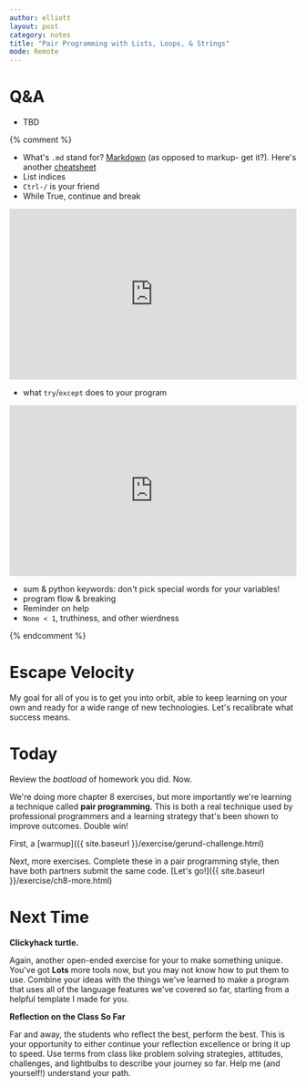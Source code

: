 ```yaml
---
author: elliott
layout: post
category: notes
title: "Pair Programming with Lists, Loops, & Strings"
mode: Remote
---
```


# Q&A

* TBD

{% comment %}
* What's `.md` stand for?  [Markdown](https://guides.github.com/features/mastering-markdown/) (as opposed to markup- get it?).  Here's another [cheatsheet](http://assemble.io/docs/Cheatsheet-Markdown.html)
* List indices
* `Ctrl-/` is your friend
* While True, continue and break

<iframe src="https://trinket.io/embed/python/44b5d714de" width="100%" height="300" frameborder="0" marginwidth="0" marginheight="0" allowfullscreen></iframe>

* what `try`/`except` does to your program

<iframe src="https://trinket.io/embed/python/4b205b50d7" width="100%" height="300" frameborder="0" marginwidth="0" marginheight="0" allowfullscreen></iframe>

* sum & python keywords: don't pick special words for your variables!
* program flow & breaking
* Reminder on help
* `None < 1`, truthiness, and other wierdness

{% endcomment %}

# Escape Velocity

My goal for all of you is to get you into orbit, able to keep learning on your own and
ready for a wide range of new technologies.  Let's recalibrate what success means.

# Today

Review the *boatload* of homework you did.  Now.

We're doing more chapter 8 exercises, but more importantly we're learning
a technique called **pair programming**.  This is both a real technique used
by professional programmers and a learning strategy that's been shown to
improve outcomes.  Double win!

First, a [warmup]({{ site.baseurl }}/exercise/gerund-challenge.html)

Next, more exercises.  Complete these in a pair programming style, then have both partners submit the same code. [Let's go!]({{ site.baseurl }}/exercise/ch8-more.html)

# Next Time

**Clickyhack turtle.**

Again, another open-ended exercise for your to make something unique.  You've got **Lots** more tools now, but you may not know how to put them to use.  Combine your ideas with the things we've learned to make a program that uses all of the language features we've covered so far, starting from a helpful template I made for you.

**Reflection on the Class So Far**

Far and away, the students who reflect the best, perform the best.  This is your opportunity to either continue your reflection excellence or bring it up to speed.  Use terms from class like problem solving strategies, attitudes, challenges, and lightbulbs to describe your journey so far.  Help me (and yourself!) understand your path.
